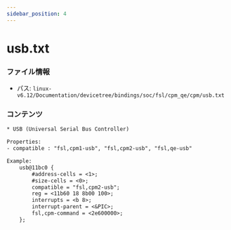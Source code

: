 ```yaml
---
sidebar_position: 4
---
```

# usb.txt

### ファイル情報

- パス: `linux-v6.12/Documentation/devicetree/bindings/soc/fsl/cpm_qe/cpm/usb.txt`

### コンテンツ

```txt
* USB (Universal Serial Bus Controller)

Properties:
- compatible : "fsl,cpm1-usb", "fsl,cpm2-usb", "fsl,qe-usb"

Example:
	usb@11bc0 {
		#address-cells = <1>;
		#size-cells = <0>;
		compatible = "fsl,cpm2-usb";
		reg = <11b60 18 8b00 100>;
		interrupts = <b 8>;
		interrupt-parent = <&PIC>;
		fsl,cpm-command = <2e600000>;
	};

```
